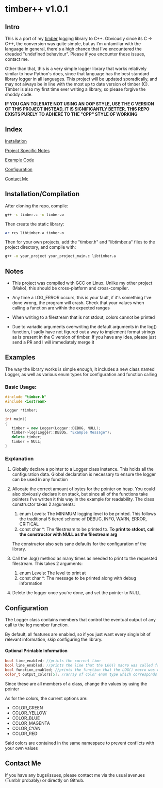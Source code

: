 # timber++ v1.0.1
 
 ## Intro
 
This is a port of my [timber](https://github.com/ccynth1a/timber) logging library to C++. Obviously since its C -> C++, the conversion was quite simple, but as I'm unfamiliar with the language in general, there's a high chance that I've encountered the dreaded "undefined behaviour". Please if you encounter these issues, contact me.

Other than that, this is a very simple logger library that works relatively similar to how Python's does, since that language has the best standard library logger in all languages. This project will be updated sporadically, and may not always be in line with the most up to date version of timber (C). Timber is also my first time ever writing a library, so please forgive the shoddy code.

**IF YOU CAN TOLERATE NOT USING AN OOP STYLE, USE THE C VERSION OF THIS PROJECT INSTEAD, IT IS SIGNIFICANTLY BETTER. THIS REPO EXISTS PURELY TO ADHERE TO THE "CPP" STYLE OF WORKING**
 
 ## Index
 
 [Installation](#installation-compilation)
 
 [Project Specific Notes](#notes)
 
 [Example Code](#examples)
 
 [Configuration](#configuration)
 
 [Contact Me](#contact-me)
 
 ## Installation/Compilation
 
 After cloning the repo, compile:
 ```sh
 g++ -c timber.c -o timber.o
 ```
 
 Then create the static library:
 ```sh 
 ar rcs libtimber.a timber.o 
 ```
 
 Then for your own projects, add the "timber.h" and "libtimber.a" files to the project directory, and compile with:
 ```sh 
 g++ -o your_project your_project_main.c libtimber.a
 ```
 
 ## Notes
 
 - This project was compiled with GCC on Linux. Unlike my other project (Mako), this should be cross-platform and cross-compiler.
  
 - Any time a LOG_ERROR occurs, this is your fault, if it's something I've done wrong, the program will crash. Check that your values when calling a function are within the expected ranges
 
 - When writing to a filestream that is not stdout, colors cannot be printed

 - Due to variadic arguments overwriting the default arguments in the log() function, I sadly have not figured out a way to implement format strings as is present in the C version of timber. If you have any idea, please just send a PR and I will immediately merge it
 
 ## Examples
 
 The way the library works is simple enough, it includes a new class named Logger, as well as various enum types for configuration and function calling
 
 ### Basic Usage:
 
 ```cpp
 #include "timber.h"
 #include <iostream>

 Logger *timber;
 
 int main()
 {
    timber = new Logger(Logger::DEBUG, NULL);
    timber->log(Logger::DEBUG, "Example Message");
    delete timber;
    timber = NULL;
 }
 ```
 
 ### Explanation
 
 1. Globally declare a pointer to a Logger class instance. This holds all the configuration data. Global declaration is necessary to ensure the logger can be used in any function
 
 2. Allocate the correct amount of bytes for the pointer on heap. You could also obviously declare it on stack, but since all of the functions take pointers I've written it this way in the example for readability. The class constructor takes 2 arguments:
    1. enum Levels: The MINIMUM logging level to be printed. This follows the traditional 5 tiered scheme of DEBUG, INFO, WARN, ERROR, CRITICAL
    2. const char *: The filestream to be printed to. **To print to stdout, call the constructor with NULL as the filestream arg**
    
    The constructor also sets sane defaults for the configuration of the library.
 
 3. Call the .log() method as many times as needed to print to the requested filestream. This takes 2 arguments:
 	1. enum Levels: The level to print at
 	2. const char *: The message to be printed along with debug information
 
 4. Delete the logger once you're done, and set the pointer to NULL
 
 ## Configuration
 
 The Logger class contains members that control the eventual output of any call to the log member function.
 
 By default, all features are enabled, so if you just want every single bit of relevant information, skip configuring the library.
 
 #### Optional Printable Information
 ```cpp
 bool time_enabled; //prints the current time
 bool line_enabled; //prints the line that the LOG() macro was called from
 bool function_enabled; //prints the function that the LOG() macro was called from
 color_t output_colors[5]; //array of color enum type which corresponds to the debug levels
 ```
 
 Since these are all members of a class, change the values by using the pointer
 
 As for the colors, the current options are:
 - COLOR_GREEN
 - COLOR_YELLOW
 - COLOR_BLUE
 - COLOR_MAGENTA
 - COLOR_CYAN
 - COLOR_RED
 
 Said colors are contained in the same namespace to prevent conflicts with your own values
 
 ## Contact Me
 
 If you have any bugs/issues, please contact me via the usual avenues (Tumblr probably) or directly on Github.
